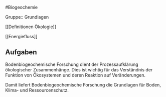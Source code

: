 #Biogeochemie 

Gruppe:: Grundlagen

[[Definitionen Ökologie]]

[[Energiefluss]]

## Aufgaben

Bodenbiogeochemische Forschung dient der Prozessaufklärung ökologischer Zusammenhänge. Dies ist wichtig für das Verständnis der Funktion von Ökosystemen und deren Reaktion auf Veränderungen.

Damit liefert Bodenbiogeochemische Forschung die Grundlagen für Boden, Klima- und Ressourcenschutz.

